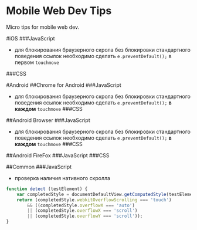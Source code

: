 Mobile Web Dev Tips
===================

Micro tips for mobile web dev.


#iOS
###JavaScript
*   для блокирования браузерного скрола без блокировки стандартного  поведения ссылок необходимо сделать `e.preventDefault();` в первом `touchmove`

###CSS

#Android
##Chrome for Android
###JavaScript
*   для блокирования браузерного скрола без блокировки стандартного  поведения ссылок необходимо сделать `e.preventDefault();` **в каждом** `touchmove`
###CSS

##Android Browser
###JavaScript
*   для блокирования браузерного скрола без блокировки стандартного  поведения ссылок необходимо сделать `e.preventDefault();` **в каждом** `touchmove`
###CSS

##Android FireFox
###JavaScript
###CSS

##Common
###JavaScript
*   проверка наличия нативного скролла
```javascript
function detect (testElement) {
    var completedStyle = documentDefaultView.getComputedStyle(testElement, null);
    return (completedStyle.webkitOverflowScrolling === 'touch')
        && ((completedStyle.overflowX === 'auto')
        || (completedStyle.overflowX === 'scroll')
        || (completedStyle.overflowY === 'scroll'));
}
```
